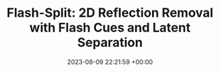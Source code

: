 ---
layout: post
title:  "Flash-Split: 2D Reflection Removal with Flash Cues and Latent Separation"
date:   2023-08-09 22:21:59 +00:00
image: /images/00_Pub_25_FlashSplit.png
categories: GenAI
authors: "Tianfu Wang*, Mingyang Xie*, <strong>Haoming Cai</strong>, Sachin Shah, Christopher Metzler"
venue: "<strongvenue>CVPR'25</strongvenue>"
arxiv: https://arxiv.org/pdf/2501.00637
---